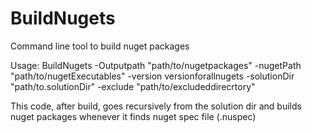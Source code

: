 # BuildNugets
Command line tool to build nuget packages

Usage: BuildNugets -Outputpath "path/to/nugetpackages" -nugetPath "path/to/nugetExecutables" -version versionforallnugets -solutionDir "path/to.solutionDir" -exclude "path/to/excludeddirecrtory"

This code, after build, goes recursively from the solution dir and builds nuget packages whenever it finds nuget spec file (.nuspec)

